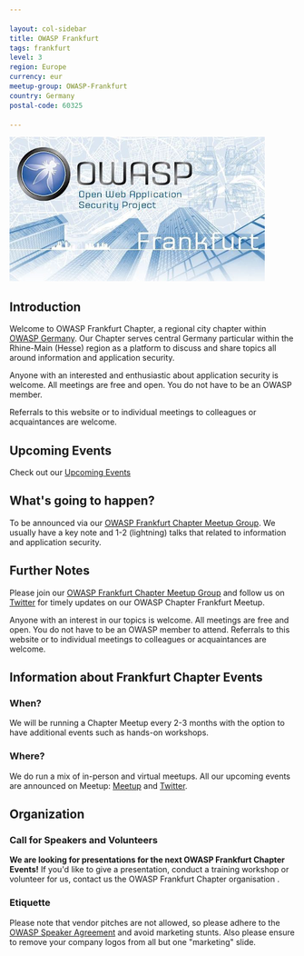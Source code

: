 ```yaml
---

layout: col-sidebar
title: OWASP Frankfurt
tags: frankfurt
level: 3
region: Europe
currency: eur
meetup-group: OWASP-Frankfurt
country: Germany
postal-code: 60325

---
```


![OWASP Frankfurt Chapter Logo](assets/OWASP_Frankfurt_Logo.png)

## Introduction

Welcome to OWASP Frankfurt Chapter, a regional city chapter within [OWASP Germany](https://owasp.org/www-chapter-germany/). Our Chapter serves central Germany particular within the Rhine-Main (Hesse) region as a platform to discuss and share topics all around information and application security.

Anyone with an interested and enthusiastic about application security is welcome. All meetings are free and open. You do not have to be an OWASP member.

Referrals to this website or to individual meetings to colleagues or acquaintances are welcome.

## Upcoming Events 

Check out our [Upcoming Events](https://owasp.org/www-chapter-frankfurt#div-nextevent)

## What's going to happen?
To be announced via our [OWASP Frankfurt Chapter Meetup Group](https://www.meetup.com/OWASP-Frankfurt).
We usually have a key note and 1-2 (lightning) talks that related to information and application security.

## Further Notes
Please join our [OWASP Frankfurt Chapter Meetup Group](https://www.meetup.com/OWASP-Frankfurt) and follow us on [Twitter](https://twitter.com/owasp_frankfurt) for timely updates on our OWASP Chapter Frankfurt Meetup.

Anyone with an interest in our topics is welcome. All meetings are free and open. You do not have to be an OWASP member to attend. Referrals to this website or to individual meetings to colleagues or acquaintances are welcome.

## Information about Frankfurt Chapter Events

### When?
We will be running a Chapter Meetup every 2-3 months with the option to have additional events such as hands-on workshops. 

### Where?
We do run a mix of in-person and virtual meetups. All our upcoming events are announced on Meetup: [Meetup](http://www.meetup.com/OWASP-Frankfurt) and [Twitter](https://twitter.com/owasp_frankfurt). 

## Organization

### Call for Speakers and Volunteers

**We are looking for presentations for the next OWASP Frankfurt Chapter Events!** If you'd like to give a presentation, conduct a training workshop or volunteer for us, contact us the OWASP Frankfurt Chapter organisation .

### Etiquette
Please note that vendor pitches are not allowed, so please adhere to the [OWASP Speaker Agreement](https://owasp.org/www-policy/legal/speaker-agreement) and avoid marketing stunts. Also please ensure to remove your company logos from all but one "marketing" slide.
